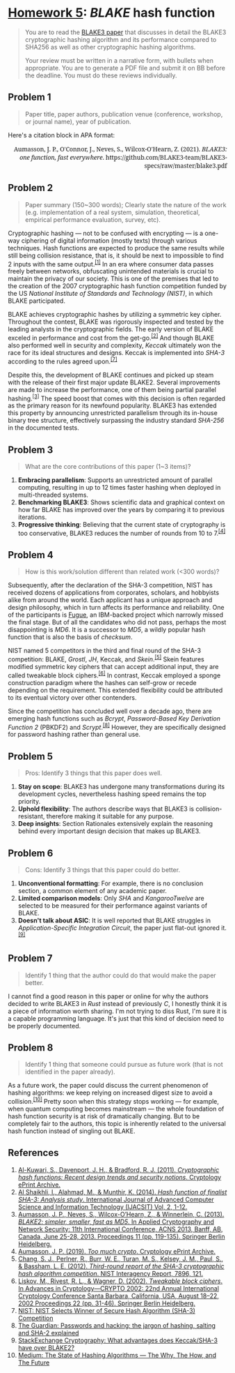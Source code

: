 # [Homework 5](https://github.com/hendraanggrian/IIT-CS554/blob/assets/assignments/hw5.pdf): *BLAKE* hash function

> You are to read the [BLAKE3 paper](https://github.com/BLAKE3-team/BLAKE3-specs/blob/master/blake3.pdf)
  that discusses in detail the BLAKE3 cryptographic hashing algorithm and its
  performance compared to SHA256 as well as other cryptographic hashing
  algorithms.
>
> Your review must be written in a narrative form, with bullets when
  appropriate. You are to generate a PDF file and submit it on BB before the
  deadline. You must do these reviews individually.

## Problem 1

> Paper title, paper authors, publication venue (conference, workshop, or
  journal name), year of publication.

Here's a citation block in APA format:

<div style="font-family: 'Noto Serif'; text-align: right;">
Aumasson, J. P., O'Connor, J., Neves, S., Wilcox-O'Hearn, Z. (2021). <i>BLAKE3:
one function, fast everywhere</i>.
https://github.com/BLAKE3-team/BLAKE3-specs/raw/master/blake3.pdf
</div>

## Problem 2

> Paper summary (150~300 words); Clearly state the nature of the work (e.g.
  implementation of a real system, simulation, theoretical, empirical
  performance evaluation, survey, etc).

Cryptographic hashing &mdash; not to be confused with encrypting &mdash; is a
one-way ciphering of digital information (mostly texts) through various
techniques. Hash functions are expected to produce the same results while still
being collision resistance, that is, it should be next to impossible to find 2
inputs with the same output.<sup>[\[1\]]</sup> In an era where consumer data
passes freely between networks, obfuscating unintended materials is crucial to
maintain the privacy of our society. This is one of the premises that led to the
creation of the 2007 cryptographic hash function competition funded by the US
*National Institute of Standards and Technology (NIST)*, in which BLAKE
participated.

BLAKE achieves cryptographic hashes by utilizing a symmetric key cipher.
Throughout the contest, BLAKE was rigorously inspected and tested by the leading
analysts in the cryptographic fields. The early version of BLAKE exceled in
performance and cost from the get-go.<sup>[\[2\]]</sup> And though BLAKE also
performed well in security and complexity, *Keccak* ultimately won the race for
its ideal structures and designs. Keccak is implemented into *SHA-3* according
to the rules agreed upon.<sup>[\[7\]]</sup>

Despite this, the development of BLAKE continues and picked up steam with the
release of their first major update BLAKE2. Several improvements are made to
increase the performance, one of them being partial parallel hashing.<sup>[\[3\]]</sup>
The speed boost that comes with this decision is often regarded as the primary
reason for its newfound popularity. BLAKE3 has extended this property by
announcing unrestricted parallelism through its in-house binary tree structure,
effectively surpassing the industry standard *SHA-256* in the documented tests.

## Problem 3

> What are the core contributions of this paper (1~3 items)?

1. **Embracing parallelism**: Supports an unrestricted amount of parallel
  computing, resulting in up to 12 times faster hashing when deployed in
  multi-threaded systems.
2. **Benchmarking BLAKE3**: Shows scientific data and graphical context on how
  far BLAKE has improved over the years by comparing it to previous iterations.
3. **Progressive thinking**: Believing that the current state of cryptography is
  too conservative, BLAKE3 reduces the number of rounds from 10 to 7.<sup>[\[4\]]</sup>

## Problem 4

> How is this work/solution different than related work (<300 words)?

Subsequently, after the declaration of the SHA-3 competition, NIST has received
dozens of applications from corporates, scholars, and hobbyists alike from
around the world. Each applicant has a unique approach and design philosophy,
which in turn affects its performance and reliability. One of the participants
is [Fugue](https://researcher.watson.ibm.com/researcher/view_group.php?id=3302),
an IBM-backed project which narrowly missed the final stage. But of all the
candidates who did not pass, perhaps the most disappointing is *MD6*. It is a
successor to *MD5*, a wildly popular hash function that is also the basis of
*checksum*.

NIST named 5 competitors in the third and final round of the SHA-3 competition:
BLAKE, *Grostl*, *JH*, Keccak, and *Skein*.<sup>[\[5\]]</sup> Skein features
modified symmetric key ciphers that can accept additional input, they are called
tweakable block ciphers.<sup>[\[6\]]</sup> In contrast, Keccak employed a sponge
construction paradigm where the hashes can self-grow or recede depending on the
requirement. This extended flexibility could be attributed to its eventual
victory over other contenders.

Since the competition has concluded well over a decade ago, there are emerging
hash functions such as *Bcrypt*, *Password-Based Key Derivation Function 2*
(PBKDF2) and *Scrypt*.<sup>[\[8\]]</sup> However, they are specifically designed
for password hashing rather than general use.

## Problem 5

> Pros: Identify 3 things that this paper does well.

1. **Stay on scope**: BLAKE3 has undergone many transformations during its
  development cycles, nevertheless hashing speed remains the top priority.
2. **Uphold flexibility**: The authors describe ways that BLAKE3 is
  collision-resistant, therefore making it suitable for any purpose.
3. **Deep insights**: Section Rationales extensively explain the reasoning
  behind every important design decision that makes up BLAKE3.

## Problem 6

> Cons: Identify 3 things that this paper could do better.

1. **Unconventional formatting**: For example, there is no conclusion section, a
  common element of any academic paper.
2. **Limited comparison models**: Only *SHA* and *KangarooTwelve* are selected
  to be measured for their performance against variants of BLAKE.
3. **Doesn't talk about ASIC**: It is well reported that BLAKE struggles in
  *Application-Specific Integration Circuit*, the paper just flat-out ignored
  it.<sup>[\[9\]]</sup>

## Problem 7

> Identify 1 thing that the author could do that would make the paper better.

I cannot find a good reason in this paper or online for why the authors decided
to write BLAKE3 in *Rust* instead of previously *C*, I honestly think it is a
piece of information worth sharing. I'm not trying to diss Rust, I'm sure it is
a capable programming language. It's just that this kind of decision need to be
properly documented.

## Problem 8

> Identify 1 thing that someone could pursue as future work (that is not
  identified in the paper already).

As a future work, the paper could discuss the current phenomenon of hashing
algorithms: we keep relying on increased digest size to avoid a collision.<sup>[\[10\]]</sup>
Pretty soon when this strategy stops working &mdash; for example, when quantum
computing becomes mainstream &mdash; the whole foundation of hash function
security is at risk of dramatically changing. But to be completely fair to the
authors, this topic is inherently related to the universal hash function instead
of singling out BLAKE.

## References

1.  [Al-Kuwari, S., Davenport, J. H., & Bradford, R. J. (2011). *Cryptographic
    hash functions: Recent design trends and security notions*. Cryptology
    ePrint Archive.](https://eprint.iacr.org/2011/565.pdf)
1.  [Al Shaikhli, I., Alahmad, M., & Munthir, K. (2014). *Hash function of
    finalist SHA-3: Analysis study*. International Journal of Advanced Computer
    Science and Information Technology (IJACSIT) Vol, 2, 1-12.](https://papers.ssrn.com/sol3/papers.cfm?abstract_id=2376182)
1.  [Aumasson, J. P., Neves, S., Wilcox-O’Hearn, Z., & Winnerlein, C. (2013).
    *BLAKE2: simpler, smaller, fast as MD5*. In Applied Cryptography and Network
    Security: 11th International Conference, ACNS 2013, Banff, AB, Canada, June
    25-28, 2013. Proceedings 11 (pp. 119-135). Springer Berlin Heidelberg.](https://eprint.iacr.org/2013/322.pdf)
1.  [Aumasson, J. P. (2019). *Too much crypto*. Cryptology ePrint Archive.](https://eprint.iacr.org/2019/1492.pdf)
1.  [Chang, S. J., Perlner, R., Burr, W. E., Turan, M. S., Kelsey, J. M., Paul,
    S., & Bassham, L. E. (2012). *Third-round report of the SHA-3 cryptographic
    hash algorithm competition*. NIST Interagency Report, 7896, 121.](https://nvlpubs.nist.gov/nistpubs/ir/2012/NIST.IR.7896.pdf)
1.  [Liskov, M., Rivest, R. L., & Wagner, D. (2002). *Tweakable block ciphers*.
    In Advances in Cryptology—CRYPTO 2002: 22nd Annual International Cryptology
    Conference Santa Barbara, California, USA, August 18–22, 2002 Proceedings 22
    (pp. 31-46). Springer Berlin Heidelberg.](https://home.cs.colorado.edu/~jrblack/class/csci7000/f03/papers/tweak-crypto02.pdf)
1.  [NIST: NIST Selects Winner of Secure Hash Algorithm (SHA-3) Competition](https://www.nist.gov/news-events/news/2012/10/nist-selects-winner-secure-hash-algorithm-sha-3-competition/)
1.  [The Guardian: Passwords and hacking: the jargon of hashing, salting and
    SHA-2 explained](https://www.theguardian.com/technology/2016/dec/15/passwords-hacking-hashing-salting-sha-2/)
1.  [StackExchange Cryptography: What advantages does Keccak/SHA-3 have over
    BLAKE2?](https://crypto.stackexchange.com/questions/31674/what-advantages-does-keccak-sha-3-have-over-blake2/)
1.  [Medium: The State of Hashing Algorithms — The Why, The How, and The Future](https://medium.com/@rauljordan/the-state-of-hashing-algorithms-the-why-the-how-and-the-future-b21d5c0440de/)

[\[1\]]: https://eprint.iacr.org/2011/565.pdf
[\[2\]]: https://papers.ssrn.com/sol3/papers.cfm?abstract_id=2376182
[\[3\]]: https://eprint.iacr.org/2013/322.pdf
[\[4\]]: https://eprint.iacr.org/2019/1492.pdf
[\[5\]]: https://nvlpubs.nist.gov/nistpubs/ir/2012/NIST.IR.7896.pdf
[\[6\]]: https://home.cs.colorado.edu/~jrblack/class/csci7000/f03/papers/tweak-crypto02.pdf
[\[7\]]: https://www.nist.gov/news-events/news/2012/10/nist-selects-winner-secure-hash-algorithm-sha-3-competition/
[\[8\]]: https://www.theguardian.com/technology/2016/dec/15/passwords-hacking-hashing-salting-sha-2/
[\[9\]]: https://crypto.stackexchange.com/questions/31674/what-advantages-does-keccak-sha-3-have-over-blake2/
[\[10\]]: https://medium.com/@rauljordan/the-state-of-hashing-algorithms-the-why-the-how-and-the-future-b21d5c0440de/
